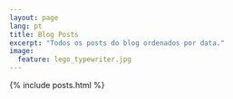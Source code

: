 ```yaml
---
layout: page
lang: pt
title: Blog Posts
excerpt: "Todos os posts do blog ordenados por data."
image:
  feature: lego_typewriter.jpg
---
```


{% include posts.html %}